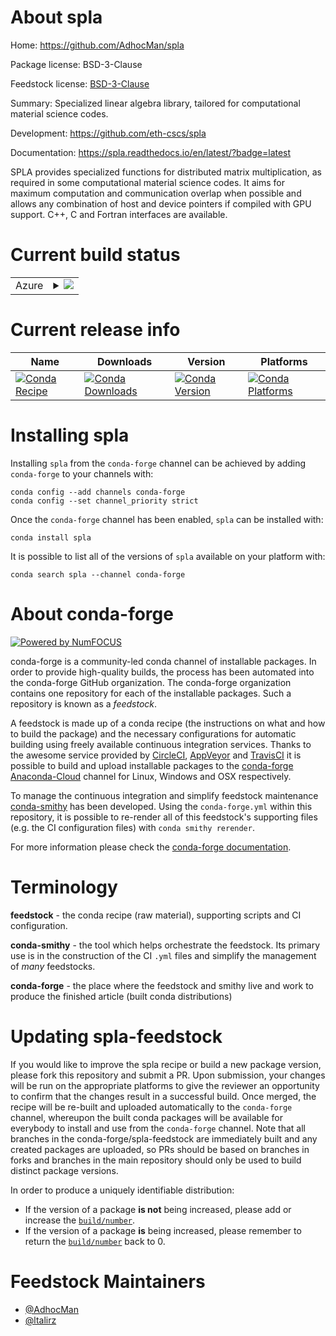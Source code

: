 About spla
==========

Home: https://github.com/AdhocMan/spla

Package license: BSD-3-Clause

Feedstock license: [BSD-3-Clause](https://github.com/conda-forge/spla-feedstock/blob/main/LICENSE.txt)

Summary: Specialized linear algebra library, tailored for computational material science codes.

Development: https://github.com/eth-cscs/spla

Documentation: https://spla.readthedocs.io/en/latest/?badge=latest

SPLA provides specialized functions for distributed matrix multiplication, as required in some computational material science codes. It aims for maximum computation and communication overlap when possible and allows any combination of host and device pointers if compiled with GPU support. C++, C  and Fortran interfaces are available.


Current build status
====================


<table>
    
  <tr>
    <td>Azure</td>
    <td>
      <details>
        <summary>
          <a href="https://dev.azure.com/conda-forge/feedstock-builds/_build/latest?definitionId=12519&branchName=main">
            <img src="https://dev.azure.com/conda-forge/feedstock-builds/_apis/build/status/spla-feedstock?branchName=main">
          </a>
        </summary>
        <table>
          <thead><tr><th>Variant</th><th>Status</th></tr></thead>
          <tbody><tr>
              <td>linux_64_mpimpich</td>
              <td>
                <a href="https://dev.azure.com/conda-forge/feedstock-builds/_build/latest?definitionId=12519&branchName=main">
                  <img src="https://dev.azure.com/conda-forge/feedstock-builds/_apis/build/status/spla-feedstock?branchName=main&jobName=linux&configuration=linux_64_mpimpich" alt="variant">
                </a>
              </td>
            </tr><tr>
              <td>linux_64_mpiopenmpi</td>
              <td>
                <a href="https://dev.azure.com/conda-forge/feedstock-builds/_build/latest?definitionId=12519&branchName=main">
                  <img src="https://dev.azure.com/conda-forge/feedstock-builds/_apis/build/status/spla-feedstock?branchName=main&jobName=linux&configuration=linux_64_mpiopenmpi" alt="variant">
                </a>
              </td>
            </tr><tr>
              <td>osx_64_mpimpich</td>
              <td>
                <a href="https://dev.azure.com/conda-forge/feedstock-builds/_build/latest?definitionId=12519&branchName=main">
                  <img src="https://dev.azure.com/conda-forge/feedstock-builds/_apis/build/status/spla-feedstock?branchName=main&jobName=osx&configuration=osx_64_mpimpich" alt="variant">
                </a>
              </td>
            </tr><tr>
              <td>osx_64_mpiopenmpi</td>
              <td>
                <a href="https://dev.azure.com/conda-forge/feedstock-builds/_build/latest?definitionId=12519&branchName=main">
                  <img src="https://dev.azure.com/conda-forge/feedstock-builds/_apis/build/status/spla-feedstock?branchName=main&jobName=osx&configuration=osx_64_mpiopenmpi" alt="variant">
                </a>
              </td>
            </tr>
          </tbody>
        </table>
      </details>
    </td>
  </tr>
</table>

Current release info
====================

| Name | Downloads | Version | Platforms |
| --- | --- | --- | --- |
| [![Conda Recipe](https://img.shields.io/badge/recipe-spla-green.svg)](https://anaconda.org/conda-forge/spla) | [![Conda Downloads](https://img.shields.io/conda/dn/conda-forge/spla.svg)](https://anaconda.org/conda-forge/spla) | [![Conda Version](https://img.shields.io/conda/vn/conda-forge/spla.svg)](https://anaconda.org/conda-forge/spla) | [![Conda Platforms](https://img.shields.io/conda/pn/conda-forge/spla.svg)](https://anaconda.org/conda-forge/spla) |

Installing spla
===============

Installing `spla` from the `conda-forge` channel can be achieved by adding `conda-forge` to your channels with:

```
conda config --add channels conda-forge
conda config --set channel_priority strict
```

Once the `conda-forge` channel has been enabled, `spla` can be installed with:

```
conda install spla
```

It is possible to list all of the versions of `spla` available on your platform with:

```
conda search spla --channel conda-forge
```


About conda-forge
=================

[![Powered by
NumFOCUS](https://img.shields.io/badge/powered%20by-NumFOCUS-orange.svg?style=flat&colorA=E1523D&colorB=007D8A)](https://numfocus.org)

conda-forge is a community-led conda channel of installable packages.
In order to provide high-quality builds, the process has been automated into the
conda-forge GitHub organization. The conda-forge organization contains one repository
for each of the installable packages. Such a repository is known as a *feedstock*.

A feedstock is made up of a conda recipe (the instructions on what and how to build
the package) and the necessary configurations for automatic building using freely
available continuous integration services. Thanks to the awesome service provided by
[CircleCI](https://circleci.com/), [AppVeyor](https://www.appveyor.com/)
and [TravisCI](https://travis-ci.com/) it is possible to build and upload installable
packages to the [conda-forge](https://anaconda.org/conda-forge)
[Anaconda-Cloud](https://anaconda.org/) channel for Linux, Windows and OSX respectively.

To manage the continuous integration and simplify feedstock maintenance
[conda-smithy](https://github.com/conda-forge/conda-smithy) has been developed.
Using the ``conda-forge.yml`` within this repository, it is possible to re-render all of
this feedstock's supporting files (e.g. the CI configuration files) with ``conda smithy rerender``.

For more information please check the [conda-forge documentation](https://conda-forge.org/docs/).

Terminology
===========

**feedstock** - the conda recipe (raw material), supporting scripts and CI configuration.

**conda-smithy** - the tool which helps orchestrate the feedstock.
                   Its primary use is in the construction of the CI ``.yml`` files
                   and simplify the management of *many* feedstocks.

**conda-forge** - the place where the feedstock and smithy live and work to
                  produce the finished article (built conda distributions)


Updating spla-feedstock
=======================

If you would like to improve the spla recipe or build a new
package version, please fork this repository and submit a PR. Upon submission,
your changes will be run on the appropriate platforms to give the reviewer an
opportunity to confirm that the changes result in a successful build. Once
merged, the recipe will be re-built and uploaded automatically to the
`conda-forge` channel, whereupon the built conda packages will be available for
everybody to install and use from the `conda-forge` channel.
Note that all branches in the conda-forge/spla-feedstock are
immediately built and any created packages are uploaded, so PRs should be based
on branches in forks and branches in the main repository should only be used to
build distinct package versions.

In order to produce a uniquely identifiable distribution:
 * If the version of a package **is not** being increased, please add or increase
   the [``build/number``](https://docs.conda.io/projects/conda-build/en/latest/resources/define-metadata.html#build-number-and-string).
 * If the version of a package **is** being increased, please remember to return
   the [``build/number``](https://docs.conda.io/projects/conda-build/en/latest/resources/define-metadata.html#build-number-and-string)
   back to 0.

Feedstock Maintainers
=====================

* [@AdhocMan](https://github.com/AdhocMan/)
* [@ltalirz](https://github.com/ltalirz/)

